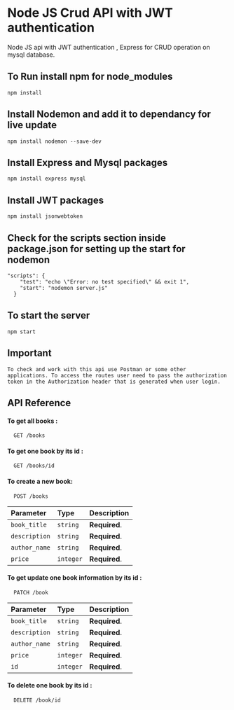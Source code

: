 

# Node JS Crud API with JWT authentication

Node JS api with JWT authentication , Express for CRUD operation on mysql database.

## To Run install npm for node_modules

```npm
npm install
```

## Install Nodemon and add it to dependancy for live update
```npm
npm install nodemon --save-dev
```

## Install Express and Mysql packages
```npm
npm install express mysql
```

## Install JWT packages
```npm
npm install jsonwebtoken
```

## Check for the scripts section inside package.json for setting up the start for nodemon
```npm
"scripts": {
    "test": "echo \"Error: no test specified\" && exit 1",
    "start": "nodemon server.js"
  }
  ```

  <!-- while server.js is your node.js server file -->

## To start the server 
```npm
npm start
```

## Important
```npm
To check and work with this api use Postman or some other applications. To access the routes user need to pass the authorization token in the Authorization header that is generated when user login.
```




## API Reference

#### To get all books :

```http
  GET /books 
```
#### To get one book by its id :

```http
  GET /books/id 
```

#### To create a new book:

```http
  POST /books 
```

| Parameter          | Type     | Description                       |
| :--------          | :------- | :----------- |
| `book_title`       | `string` | **Required**.|
| `description`      | `string` | **Required**.|
| `author_name`      | `string` | **Required**.|
| `price`            | `integer` | **Required**.|


#### To get update one book information by its id :

```http
  PATCH /book 
```

| Parameter          | Type     | Description                       |
| :--------          | :------- | :----------- |
| `book_title`       | `string` | **Required**.|
| `description`      | `string` | **Required**.|
| `author_name`      | `string` | **Required**.|
| `price`            | `integer` | **Required**.|
| `id`               | `integer` | **Required**.|

#### To delete one book by its id :

```http
  DELETE /book/id 
```
